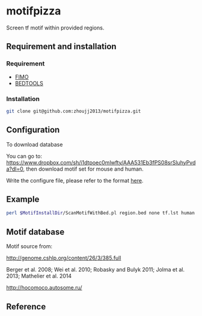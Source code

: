 # motifpizza
Screen tf motif within provided regions.

## Requirement and installation

### Requirement

+ [FIMO](http://meme-suite.org/doc/download.html?man_type=web)
+ [BEDTOOLS](https://github.com/arq5x/bedtools2/)

### Installation

```bash
git clone git@github.com:zhoujj2013/motifpizza.git
```

## Configuration

To download database

You can go to: https://www.dropbox.com/sh/i1dtpoec0mlwfty/AAA531Eb3fPS08srSluhyPvda?dl=0, then download motif set for mouse and human.

Write the configure file, please refer to the format [here]().

## Example

```bash
perl $MotifInstallDir/ScanMotifWithBed.pl region.bed none tf.lst human out_prefix > log 2>err
```

## Motif database

Motif source from:

http://genome.cshlp.org/content/26/3/385.full

Berger et al. 2008; Wei et al. 2010; Robasky and Bulyk 2011; Jolma et al. 2013; Mathelier et al. 2014

http://hocomoco.autosome.ru/

## Reference

